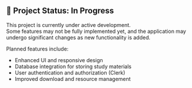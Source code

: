 ## 🚧 Project Status: In Progress  
This project is currently under active development.  
Some features may not be fully implemented yet, and the application may undergo significant changes as new functionality is added.  

Planned features include:  
- Enhanced UI and responsive design  
- Database integration for storing study materials  
- User authentication and authorization (Clerk)  
- Improved download and resource management  

